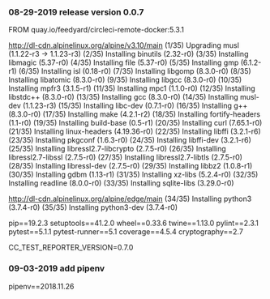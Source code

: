 ### 08-29-2019 release version 0.0.7

FROM quay.io/feedyard/circleci-remote-docker:5.3.1

http://dl-cdn.alpinelinux.org/alpine/v3.10/main
(1/35) Upgrading musl (1.1.22-r3 -> 1.1.23-r3)
(2/35) Installing binutils (2.32-r0)
(3/35) Installing libmagic (5.37-r0)
(4/35) Installing file (5.37-r0)
(5/35) Installing gmp (6.1.2-r1)
(6/35) Installing isl (0.18-r0)
(7/35) Installing libgomp (8.3.0-r0)
(8/35) Installing libatomic (8.3.0-r0)
(9/35) Installing libgcc (8.3.0-r0)
(10/35) Installing mpfr3 (3.1.5-r1)
(11/35) Installing mpc1 (1.1.0-r0)
(12/35) Installing libstdc++ (8.3.0-r0)
(13/35) Installing gcc (8.3.0-r0)
(14/35) Installing musl-dev (1.1.23-r3)
(15/35) Installing libc-dev (0.7.1-r0)
(16/35) Installing g++ (8.3.0-r0)
(17/35) Installing make (4.2.1-r2)
(18/35) Installing fortify-headers (1.1-r0)
(19/35) Installing build-base (0.5-r1)
(20/35) Installing curl (7.65.1-r0)
(21/35) Installing linux-headers (4.19.36-r0)
(22/35) Installing libffi (3.2.1-r6)
(23/35) Installing pkgconf (1.6.3-r0)
(24/35) Installing libffi-dev (3.2.1-r6)
(25/35) Installing libressl2.7-libcrypto (2.7.5-r0)
(26/35) Installing libressl2.7-libssl (2.7.5-r0)
(27/35) Installing libressl2.7-libtls (2.7.5-r0)
(28/35) Installing libressl-dev (2.7.5-r0)
(29/35) Installing libbz2 (1.0.8-r1)
(30/35) Installing gdbm (1.13-r1)
(31/35) Installing xz-libs (5.2.4-r0)
(32/35) Installing readline (8.0.0-r0)
(33/35) Installing sqlite-libs (3.29.0-r0)

http://dl-cdn.alpinelinux.org/alpine/edge/main
(34/35) Installing python3 (3.7.4-r0)
(35/35) Installing python3-dev (3.7.4-r0)

pip==19.2.3
setuptools==41.2.0
wheel==0.33.6
twine==1.13.0
pylint==2.3.1
pytest==5.1.1
pytest-runner==5.1
coverage==4.5.4
cryptography==2.7

CC_TEST_REPORTER_VERSION=0.7.0

### 09-03-2019 add pipenv

pipenv==2018.11.26
